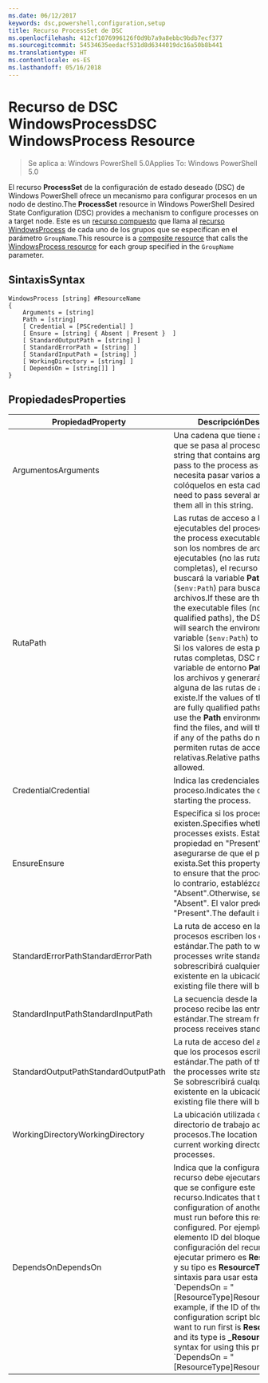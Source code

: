 ```yaml
---
ms.date: 06/12/2017
keywords: dsc,powershell,configuration,setup
title: Recurso ProcessSet de DSC
ms.openlocfilehash: 412cf1076996126f0d9b7a9a8ebbc9bdb7ecf377
ms.sourcegitcommit: 54534635eedacf531d8d6344019dc16a50b8b441
ms.translationtype: HT
ms.contentlocale: es-ES
ms.lasthandoff: 05/16/2018
---
```

# <a name="dsc-windowsprocess-resource"></a><span data-ttu-id="d7b42-103">Recurso de DSC WindowsProcess</span><span class="sxs-lookup"><span data-stu-id="d7b42-103">DSC WindowsProcess Resource</span></span>

> <span data-ttu-id="d7b42-104">Se aplica a: Windows PowerShell 5.0</span><span class="sxs-lookup"><span data-stu-id="d7b42-104">Applies To: Windows PowerShell 5.0</span></span>

<span data-ttu-id="d7b42-105">El recurso **ProcessSet** de la configuración de estado deseado (DSC) de Windows PowerShell ofrece un mecanismo para configurar procesos en un nodo de destino.</span><span class="sxs-lookup"><span data-stu-id="d7b42-105">The **ProcessSet** resource in Windows PowerShell Desired State Configuration (DSC) provides a mechanism to configure processes on a target node.</span></span> <span data-ttu-id="d7b42-106">Este es un [recurso compuesto](authoringResourceComposite.md) que llama al [recurso WindowsProcess](windowsProcessResource.md) de cada uno de los grupos que se especifican en el parámetro `GroupName`.</span><span class="sxs-lookup"><span data-stu-id="d7b42-106">This resource is a [composite resource](authoringResourceComposite.md) that calls the [WindowsProcess resource](windowsProcessResource.md) for each group specified in the `GroupName` parameter.</span></span>

## <a name="syntax"></a><span data-ttu-id="d7b42-107">Sintaxis</span><span class="sxs-lookup"><span data-stu-id="d7b42-107">Syntax</span></span>

```
WindowsProcess [string] #ResourceName
{
    Arguments = [string]
    Path = [string]
    [ Credential = [PSCredential] ]
    [ Ensure = [string] { Absent | Present }  ]
    [ StandardOutputPath = [string] ]
    [ StandardErrorPath = [string] ]
    [ StandardInputPath = [string] ]
    [ WorkingDirectory = [string] ]
    [ DependsOn = [string[]] ]
}
```

## <a name="properties"></a><span data-ttu-id="d7b42-108">Propiedades</span><span class="sxs-lookup"><span data-stu-id="d7b42-108">Properties</span></span>
|  <span data-ttu-id="d7b42-109">Propiedad</span><span class="sxs-lookup"><span data-stu-id="d7b42-109">Property</span></span>  |  <span data-ttu-id="d7b42-110">Descripción</span><span class="sxs-lookup"><span data-stu-id="d7b42-110">Description</span></span>   |
|---|---|
| <span data-ttu-id="d7b42-111">Argumentos</span><span class="sxs-lookup"><span data-stu-id="d7b42-111">Arguments</span></span>| <span data-ttu-id="d7b42-112">Una cadena que tiene argumentos que se pasa al proceso tal cual.</span><span class="sxs-lookup"><span data-stu-id="d7b42-112">A string that contains arguments to pass to the process as-is.</span></span> <span data-ttu-id="d7b42-113">Si necesita pasar varios argumentos, colóquelos en esta cadena.</span><span class="sxs-lookup"><span data-stu-id="d7b42-113">If you need to pass several arguments, put them all in this string.</span></span>|
| <span data-ttu-id="d7b42-114">Ruta</span><span class="sxs-lookup"><span data-stu-id="d7b42-114">Path</span></span>| <span data-ttu-id="d7b42-115">Las rutas de acceso a los ejecutables del proceso.</span><span class="sxs-lookup"><span data-stu-id="d7b42-115">The paths to the process executables.</span></span> <span data-ttu-id="d7b42-116">Si estos son los nombres de archivo de los ejecutables (no las rutas de acceso completas), el recurso de DSC buscará la variable **Path** del entorno (`$env:Path`) para buscar los archivos.</span><span class="sxs-lookup"><span data-stu-id="d7b42-116">If these are the names of the executable files (not fully qualified paths), the DSC resource will search the environment **Path** variable (`$env:Path`) to find the files.</span></span> <span data-ttu-id="d7b42-117">Si los valores de esta propiedad son rutas completas, DSC no usará la variable de entorno **Path** para buscar los archivos y generará un error si alguna de las rutas de acceso no existe.</span><span class="sxs-lookup"><span data-stu-id="d7b42-117">If the values of this property are fully qualified paths, DSC will not use the **Path** environment variable to find the files, and will throw an error if any of the paths do not exist.</span></span> <span data-ttu-id="d7b42-118">No se permiten rutas de acceso relativas.</span><span class="sxs-lookup"><span data-stu-id="d7b42-118">Relative paths are not allowed.</span></span>|
| <span data-ttu-id="d7b42-119">Credential</span><span class="sxs-lookup"><span data-stu-id="d7b42-119">Credential</span></span>| <span data-ttu-id="d7b42-120">Indica las credenciales para iniciar el proceso.</span><span class="sxs-lookup"><span data-stu-id="d7b42-120">Indicates the credentials for starting the process.</span></span>|
| <span data-ttu-id="d7b42-121">Ensure</span><span class="sxs-lookup"><span data-stu-id="d7b42-121">Ensure</span></span>| <span data-ttu-id="d7b42-122">Especifica si los procesos existen.</span><span class="sxs-lookup"><span data-stu-id="d7b42-122">Specifies whether the processes exists.</span></span> <span data-ttu-id="d7b42-123">Establezca esta propiedad en "Present" para asegurarse de que el proceso exista.</span><span class="sxs-lookup"><span data-stu-id="d7b42-123">Set this property to "Present" to ensure that the process exists.</span></span> <span data-ttu-id="d7b42-124">De lo contrario, establézcala en "Absent".</span><span class="sxs-lookup"><span data-stu-id="d7b42-124">Otherwise, set it to "Absent".</span></span> <span data-ttu-id="d7b42-125">El valor predeterminado es "Present".</span><span class="sxs-lookup"><span data-stu-id="d7b42-125">The default is "Present".</span></span>|
| <span data-ttu-id="d7b42-126">StandardErrorPath</span><span class="sxs-lookup"><span data-stu-id="d7b42-126">StandardErrorPath</span></span>| <span data-ttu-id="d7b42-127">La ruta de acceso en la que los procesos escriben los errores estándar.</span><span class="sxs-lookup"><span data-stu-id="d7b42-127">The path to which the processes write standard error.</span></span> <span data-ttu-id="d7b42-128">Se sobrescribirá cualquier archivo existente en la ubicación.</span><span class="sxs-lookup"><span data-stu-id="d7b42-128">Any existing file there will be overwritten.</span></span>|
| <span data-ttu-id="d7b42-129">StandardInputPath</span><span class="sxs-lookup"><span data-stu-id="d7b42-129">StandardInputPath</span></span>| <span data-ttu-id="d7b42-130">La secuencia desde la que el proceso recibe las entradas estándar.</span><span class="sxs-lookup"><span data-stu-id="d7b42-130">The stream from which the process receives standard input.</span></span>|
| <span data-ttu-id="d7b42-131">StandardOutputPath</span><span class="sxs-lookup"><span data-stu-id="d7b42-131">StandardOutputPath</span></span>| <span data-ttu-id="d7b42-132">La ruta de acceso del archivo en la que los procesos escriben las salidas estándar.</span><span class="sxs-lookup"><span data-stu-id="d7b42-132">The path of the file to which the processes write standard output.</span></span> <span data-ttu-id="d7b42-133">Se sobrescribirá cualquier archivo existente en la ubicación.</span><span class="sxs-lookup"><span data-stu-id="d7b42-133">Any existing file there will be overwritten.</span></span>|
| <span data-ttu-id="d7b42-134">WorkingDirectory</span><span class="sxs-lookup"><span data-stu-id="d7b42-134">WorkingDirectory</span></span>| <span data-ttu-id="d7b42-135">La ubicación utilizada como directorio de trabajo actual de los procesos.</span><span class="sxs-lookup"><span data-stu-id="d7b42-135">The location used as the current working directory for the processes.</span></span>|
| <span data-ttu-id="d7b42-136">DependsOn</span><span class="sxs-lookup"><span data-stu-id="d7b42-136">DependsOn</span></span> | <span data-ttu-id="d7b42-137">Indica que la configuración de otro recurso debe ejecutarse antes de que se configure este recurso.</span><span class="sxs-lookup"><span data-stu-id="d7b42-137">Indicates that the configuration of another resource must run before this resource is configured.</span></span> <span data-ttu-id="d7b42-138">Por ejemplo, si el elemento ID del bloque del script de configuración del recurso que quiere ejecutar primero es **ResourceName** y su tipo es **ResourceType**, la sintaxis para usar esta propiedad es \`DependsOn = "[ResourceType]ResourceName"\`\`.</span><span class="sxs-lookup"><span data-stu-id="d7b42-138">For example, if the ID of the resource configuration script block that you want to run first is **ResourceName** and its type is **_ResourceType**, the syntax for using this property is \`DependsOn = "[ResourceType]ResourceName"\`\` .</span></span>|